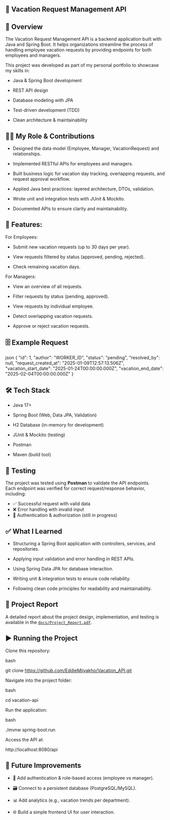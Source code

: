 ## 🌴 Vacation Request Management API


**📖 Overview**
---

The Vacation Request Management API is a backend application built with Java and Spring Boot. It helps organizations streamline the process of handling employee vacation requests by providing endpoints for both employees and managers.

This project was developed as part of my personal portfolio to showcase my skills in:

- Java & Spring Boot development

- REST API design

- Database modeling with JPA

- Test-driven development (TDD)

- Clean architecture & maintainability




**👨‍💻 My Role & Contributions**
---

- Designed the data model (Employee, Manager, VacationRequest) and relationships.

- Implemented RESTful APIs for employees and managers.

- Built business logic for vacation day tracking, overlapping requests, and request approval workflow.

- Applied Java best practices: layered architecture, DTOs, validation.

- Wrote unit and integration tests with JUnit & Mockito.

- Documented APIs to ensure clarity and maintainability.




**🚀 Features:**
---

For Employees:

- Submit new vacation requests (up to 30 days per year).

- View requests filtered by status (approved, pending, rejected).

- Check remaining vacation days.

For Managers:

- View an overview of all requests.

- Filter requests by status (pending, approved).

- View requests by individual employee.

- Detect overlapping vacation requests.

- Approve or reject vacation requests.




**🗄️ Example Request**
---

json
{
  "id": 1,
  "author": "WORKER_ID",
  "status": "pending",
  "resolved_by": null,
  "request_created_at": "2025-01-09T12:57:13.506Z",
  "vacation_start_date": "2025-01-24T00:00:00.000Z",
  "vacation_end_date": "2025-02-04T00:00:00.000Z"
}




**🛠️ Tech Stack**
---

- Java 17+

- Spring Boot (Web, Data JPA, Validation)

- H2 Database (in-memory for development)

- JUnit & Mockito (testing)

- Postman

- Maven (build tool)


## 🧪 Testing

The project was tested using **Postman** to validate the API endpoints.  
Each endpoint was verified for correct request/response behavior, including:

- ✅ Successful request with valid data  
- ❌ Error handling with invalid input  
- 🔑 Authentication & authorization (still in progress)




**✅ What I Learned**
---

- Structuring a Spring Boot application with controllers, services, and repositories.

- Applying input validation and error handling in REST APIs.

- Using Spring Data JPA for database interaction.

- Writing unit & integration tests to ensure code reliability.

- Following clean code principles for readability and maintainability.


## 📑 Project Report
A detailed report about the project design, implementation, and testing is available in the [`docs/Project_Report.pdf`](./docs/Project_Report.pdf).



**▶️ Running the Project**
---

Clone this repository:

bash

git clone https://github.com/EddieMjiyakho/Vacation_API.git

Navigate into the project folder:

bash

cd vacation-api

Run the application:

bash

./mvnw spring-boot:run

Access the API at:

http://localhost:8080/api




**📌 Future Improvements**
---

- 🔐 Add authentication & role-based access (employee vs manager).

- 🗃️ Connect to a persistent database (PostgreSQL/MySQL).

- 📊 Add analytics (e.g., vacation trends per department).

- 🌐 Build a simple frontend UI for user interaction.
